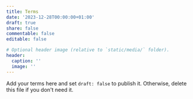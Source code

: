 ```yaml
---
title: Terms
date: '2023-12-28T00:00:00+01:00'
draft: true
share: false
commentable: false
editable: false

# Optional header image (relative to `static/media/` folder).
header:
  caption: ''
  image: ''
---
```


Add your terms here and set `draft: false` to publish it. Otherwise, delete this file if you don't need it.
